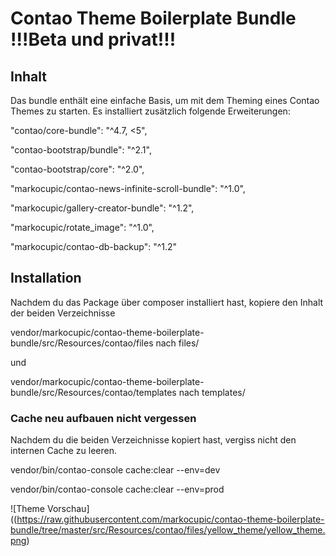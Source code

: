 # Contao Theme Boilerplate Bundle !!!Beta und privat!!!

## Inhalt
Das bundle enthält eine einfache Basis, um mit dem Theming eines Contao Themes zu starten. Es installiert zusätzlich folgende Erweiterungen:

"contao/core-bundle": "^4.7, <5",

"contao-bootstrap/bundle": "^2.1",

"contao-bootstrap/core": "^2.0",

"markocupic/contao-news-infinite-scroll-bundle": "^1.0",

"markocupic/gallery-creator-bundle": "^1.2",

"markocupic/rotate_image": "^1.0",

"markocupic/contao-db-backup": "^1.2"


## Installation
Nachdem du das Package über composer installiert hast, kopiere den Inhalt der beiden Verzeichnisse

vendor/markocupic/contao-theme-boilerplate-bundle/src/Resources/contao/files nach files/

  und

vendor/markocupic/contao-theme-boilerplate-bundle/src/Resources/contao/templates nach templates/


### Cache neu aufbauen nicht vergessen
Nachdem du die beiden Verzeichnisse kopiert hast, vergiss nicht den internen Cache zu leeren.

vendor/bin/contao-console cache:clear --env=dev

vendor/bin/contao-console cache:clear --env=prod


![Theme Vorschau]((https://raw.githubusercontent.com/markocupic/contao-theme-boilerplate-bundle/tree/master/src/Resources/contao/files/yellow_theme/yellow_theme.png)
